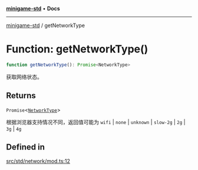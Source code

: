 [**minigame-std**](../README.md) • **Docs**

***

[minigame-std](../README.md) / getNetworkType

# Function: getNetworkType()

```ts
function getNetworkType(): Promise<NetworkType>
```

获取网络状态。

## Returns

`Promise`\<[`NetworkType`](../type-aliases/NetworkType.md)\>

根据浏览器支持情况不同，返回值可能为 `wifi` | `none` | `unknown` | `slow-2g` | `2g` | `3g` | `4g`

## Defined in

[src/std/network/mod.ts:12](https://github.com/JiangJie/minigame-std/blob/0b3f4c24a764d15c8d4cfbfab659d3f6c53dfd93/src/std/network/mod.ts#L12)
